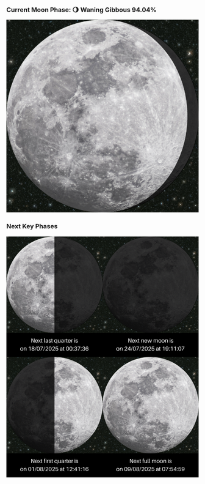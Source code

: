 ### Current Moon Phase: 🌖 Waning Gibbous 94.04%
![Moon Phase](moonphase.png)
### Next Key Phases
![Gallery](gallery.png)